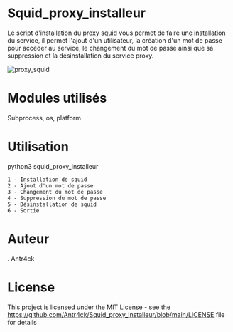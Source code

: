 # Squid_proxy_installeur

Le script d'installation du proxy squid vous permet de faire une installation du service, il permet l'ajout d'un utilisateur, la création d'un mot de passe pour accéder au service, le changement du mot de passe ainsi que sa suppression et la désinstallation du service proxy.

![proxy_squid](https://user-images.githubusercontent.com/32979144/148516303-05003c3b-e5f0-4117-98de-0faabdce155d.png)

# Modules utilisés 

Subprocess, os, platform

# Utilisation 

python3 squid_proxy_installeur

    1 - Installation de squid
    2 - Ajout d'un mot de passe
    3 - Changement du mot de passe
    4 - Suppression du mot de passe
    5 - Désinstallation de squid
    6 - Sortie
    
# Auteur 
. Antr4ck

# License 

This project is licensed under the MIT License - see the https://github.com/Antr4ck/Squid_proxy_installeur/blob/main/LICENSE file for details
